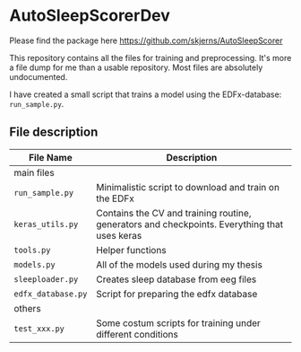 # AutoSleepScorerDev
Please find the package here https://github.com/skjerns/AutoSleepScorer


This repository contains all the files for training and preprocessing. It's more a file dump for me than a usable repository. Most files are absolutely undocumented.

I have created a small script that trains a model using the EDFx-database: `run_sample.py`.

## File description

|File Name   | Description   |
|---|---|
|main files||
|`run_sample.py`| Minimalistic script to download and train on the EDFx   |
|`keras_utils.py`| Contains the CV and training routine, generators and checkpoints. Everything that uses keras   |
|`tools.py`|  Helper functions   |
|`models.py`| All of the models used during my thesis  |
|`sleeploader.py` | Creates sleep database from eeg files   |
|`edfx_database.py`|  Script for preparing the edfx database   |
|others| |
|`test_xxx.py` | Some costum scripts for training under different conditions  |